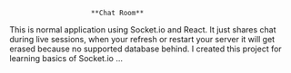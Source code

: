 						**Chat Room**
This is normal application using Socket.io and React.
It just shares chat during live sessions, when your refresh or restart your server it will get erased because no supported database behind.
I created this project for learning basics of Socket.io ...
